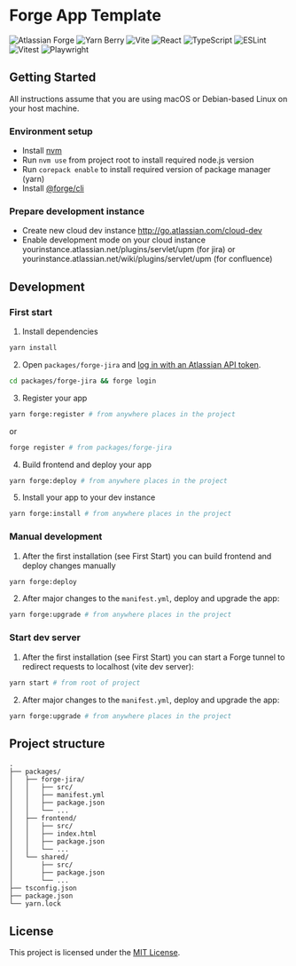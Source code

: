 # Forge App Template

![Atlassian Forge](https://img.shields.io/badge/Atlassian%20Forge-cloud-blue?logo=atlassian)
![Yarn Berry](https://img.shields.io/badge/Yarn%20Berry-%20%20Plug'n'Play%20%2B%20Workspaces-2C8EBB?logo=yarn)
![Vite](https://img.shields.io/badge/Vite-gray?logo=vite)
![React](https://img.shields.io/badge/React-gray?logo=react)
![TypeScript](https://img.shields.io/badge/TypeScript-gray?logo=typescript)
![ESLint](https://img.shields.io/badge/ESLint-gray?logo=eslint)
![Vitest](https://img.shields.io/badge/Vitest-unit--tests-6E9F18?logo=vitest)
![Playwright](https://img.shields.io/badge/Playwright-e2e--tests-45BA6E)

## Getting Started

All instructions assume that you are using macOS or Debian-based Linux on your host machine.

### Environment setup

- Install [nvm][nvm-docs]
- Run `nvm use` from project root to install required node.js version
- Run `corepack enable` to install required version of package manager (yarn)
- Install [@forge/cli][forge-cli-docs]

### Prepare development instance

- Create new cloud dev instance http://go.atlassian.com/cloud-dev
- Enable development mode on your cloud instance yourinstance.atlassian.net/plugins/servlet/upm (for jira) or yourinstance.atlassian.net/wiki/plugins/servlet/upm (for confluence)

## Development

### First start
1. Install dependencies
  ```bash
  yarn install 
  ```

2. Open `packages/forge-jira` and [log in with an Atlassian API token][forge-getting-started]. 
  ```bash
  cd packages/forge-jira && forge login
  ```

3. Register your app
  ```bash
  yarn forge:register # from anywhere places in the project 
  ```
  or
  ```bash
  forge register # from packages/forge-jira
  ```

4. Build frontend and deploy your app
  ```bash
  yarn forge:deploy # from anywhere places in the project
  ```

5. Install your app to your dev instance
  ```bash
  yarn forge:install # from anywhere places in the project
  ```

### Manual development

1. After the first installation (see First Start) you can build frontend and deploy changes manually 
  ```bash
  yarn forge:deploy
  ```

2. After major changes to the `manifest.yml`, deploy and upgrade the app:
  ```bash
  yarn forge:upgrade # from anywhere places in the project
  ```
   
### Start dev server

1. After the first installation (see First Start) you can start a Forge tunnel to redirect requests to localhost (vite dev server):
  ```bash
  yarn start # from root of project
  ```

2. After major changes to the `manifest.yml`, deploy and upgrade the app:
  ```bash
  yarn forge:upgrade # from anywhere places in the project
  ```

## Project structure

```
.
├── packages/
│   ├── forge-jira/
│   │   ├── src/
│   │   ├── manifest.yml
│   │   ├── package.json
│   │   └── ...
│   ├── frontend/
│   │   ├── src/
│   │   ├── index.html
│   │   ├── package.json
│   │   └── ...
│   └── shared/
│       ├── src/
│       ├── package.json
│       └── ...
├── tsconfig.json
├── package.json
└── yarn.lock
```

## License

This project is licensed under the [MIT License](./LICENSE).

[forge-cli-docs]: https://developer.atlassian.com/platform/forge/cli-reference/
[nvm-docs]: https://github.com/nvm-sh/nvm?tab=readme-ov-file#installing-and-updating
[forge-getting-started]: https://developer.atlassian.com/platform/forge/getting-started/#log-in-with-an-atlassian-api-token
